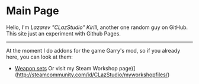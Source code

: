 # Main Page
Hello, I'm _Lazarev "CLazStudio" Kirill_, another one random guy on GitHub.
This site just an experiment with Github Pages.

***

At the moment I do addons for the game Garry's mod, so if you already here, you can look at them:
* [Weapon sets](https://clazstudio.github.io//gmod-lua-weaponsets)
Or visit my Steam Workshop page)](http://steamcommunity.com/id/CLazStudio/myworkshopfiles/)

